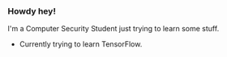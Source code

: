 ### Howdy hey!
I'm a Computer Security Student just trying to learn some stuff.
- Currently trying to learn TensorFlow.

<img src="https://komarev.com/ghpvc/?username=Mauzy0x&style=flat-square&color=blue" alt=""/>

<!--
**Mauzy0x/Mauzy0x** is a ✨ _special_ ✨ repository because its `README.md` (this file) appears on your GitHub profile.

Here are some ideas to get you started:

- 🔭 I’m currently working on ...
- 🌱 I’m currently learning ...
- 👯 I’m looking to collaborate on ...
- 🤔 I’m looking for help with ...
- 💬 Ask me about ...
- 📫 How to reach me: ...
- 😄 Pronouns: ...
- ⚡ Fun fact: ...
-->
